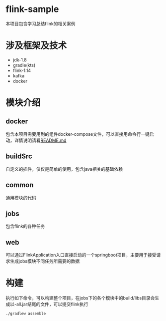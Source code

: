 # flink-sample

本项目包含学习总结flink的相关案例

# 涉及框架及技术
- jdk-1.8
- gradle(kts)
- flink-1.14
- kafka
- docker

# 模块介绍

## docker
包含本项目需要用到的组件docker-compose文件，可以直接用命令行一键启动，详情说明请看[README.md](./docker/README.md)

## buildSrc
自定义的插件，仅仅是简单的使用，包含java相关的基础依赖

## common
通用模块的代码

## jobs
包含flink的各种任务

## web
可以通过FlinkApplication入口直接启动的一个springboot项目，主要用于接受请求生成jobs模块不同任务所需要的数据

# 构建
执行如下命令，可以构建整个项目，在jobs下的各个模块中的build/libs目录会生成以-all.jar结尾的文件，可以提交flink执行
```
./gradlew assemble
```

